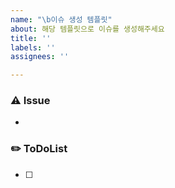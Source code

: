 ```yaml
---
name: "\b이슈 생성 템플릿"
about: 해당 템플릿으로 이슈를 생성해주세요
title: ''
labels: ''
assignees: ''

---
```


### ⚠️ Issue
- 
### ✏️ ToDoList
- [ ]
